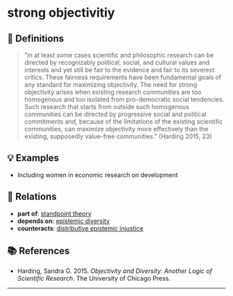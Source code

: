 # strong objectivitiy

## 📖 Definitions

> "in at least some cases scientific and philosophic research can be directed by recognizably political, social, and cultural values and interests and yet still be fair to the evidence and fair to its severest critics. These fairness requirements have been fundamental goals of any standard for maximizing objectivity. The need for strong objectivity arises when existing research communities are too homogenous and too isolated from pro-democratic social tendencies. Such research that starts from outside such homogenous communities can be directed by progressive social and political commitments and, because of the limitations of the existing scientific communities, can maximize objectivity more effectively than the existing, supposedly value-free communities." (Harding 2015, 23)

## 💡 Examples

- Including women in economic research on development

## 🔗 Relations

- **part of**: [standpoint theory](./standpoint-theory.md)
- **depends on**: [epistemic diversity](./epistemic-diversity.md)
- **counteracts**: [distributive epistemic injustice](./distributive-epistemic-injustice.md)

## 📚 References

- Harding, Sandra G. 2015. _Objectivity and Diversity: Another Logic of Scientific Research_. The University of Chicago Press.

---

<script src="https://giscus.app/client.js"
                data-repo="natesheehan/conceptcartography"
                data-repo-id="R_kgDOPB5QiQ"
                data-category="General"
                data-category-id="DIC_kwDOPB5Qic4CsAxd"
                data-mapping="pathname"
                data-strict="0"
                data-reactions-enabled="1"
                data-emit-metadata="0"
                data-input-position="bottom"
                data-theme="catppuccin_mocha"
                data-lang="en"
                crossorigin="anonymous"
                async>
        </script>
        
